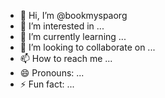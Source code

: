 - 👋 Hi, I’m @bookmyspaorg
- 👀 I’m interested in ...
- 🌱 I’m currently learning ...
- 💞️ I’m looking to collaborate on ...
- 📫 How to reach me ...
- 😄 Pronouns: ...
- ⚡ Fun fact: ...

<!---
bookmyspaorg/bookmyspaorg is a ✨ special ✨ repository because its `README.md` (this file) appears on your GitHub profile.
You can click the Preview link to take a look at your changes.
--->
